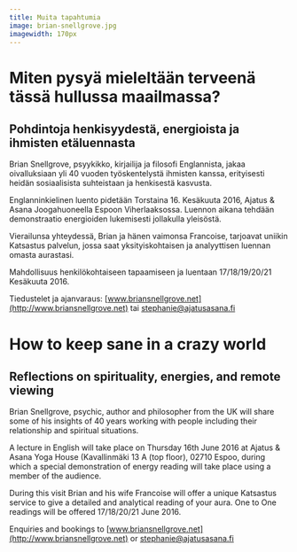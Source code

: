 ```yaml
---
title: Muita tapahtumia
image: brian-snellgrove.jpg
imagewidth: 170px
---
```


Miten pysyä mieleltään terveenä tässä hullussa maailmassa?
==========================================================

Pohdintoja henkisyydestä, energioista ja ihmisten etäluennasta
-------------------------------------------------------------

Brian Snellgrove, psyykikko, kirjailija ja filosofi Englannista, jakaa oivalluksiaan yli 40 vuoden työskentelystä ihmisten kanssa, erityisesti heidän sosiaalisista suhteistaan ja henkisestä kasvusta.

Englanninkielinen luento pidetään Torstaina 16. Kesäkuuta 2016, Ajatus & Asana Joogahuoneella Espoon Viherlaaksossa. Luennon aikana tehdään demonstraatio energioiden lukemisesti jollakulla yleisöstä.

Vierailunsa yhteydessä, Brian ja hänen vaimonsa Francoise, tarjoavat uniikin Katsastus palvelun, jossa saat yksityiskohtaisen ja analyyttisen luennan omasta aurastasi.

Mahdollisuus henkilökohtaiseen tapaamiseen ja luentaan 17/18/19/20/21 Kesäkuuta 2016.

Tiedustelet ja ajanvaraus: [www.briansnellgrove.net](http://www.briansnellgrove.net) tai [stephanie@ajatusasana.fi](mailto:stephanie@ajatusasana.fi)

<p><p>

How to keep sane in a crazy world
=================================

Reflections on spirituality, energies, and remote viewing
---------------------------------------------------------

Brian Snellgrove, psychic, author and philosopher from the UK will share some of his insights of 40 years working with people including their relationship and spiritual situations.

A lecture in English will take place on Thursday 16th June 2016 at Ajatus & Asana Yoga House (Kavallinmäki 13 A (top floor), 02710 Espoo, during which a special demonstration of energy reading will take place using a member of the audience.

During this visit Brian and his wife Francoise will offer a unique Katsastus service to give a detailed and analytical reading of your aura. One to One readings will be offered 17/18/20/21 June 2016.

Enquiries and bookings to [www.briansnellgrove.net](http://www.briansnellgrove.net) or [stephanie@ajatusasana.fi](mailto:stephanie@ajatusasana.fi)
